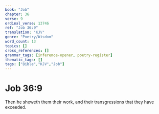 ```yaml
---
book: "Job"
chapter: 36
verse: 9
ordinal_verse: 13746
ref: "Job 36:9"
translation: "KJV"
genre: "Poetry/Wisdom"
word_count: 13
topics: []
cross_references: []
grammar_tags: [inference-opener, poetry-register]
thematic_tags: []
tags: ["Bible","KJV","Job"]
---
```


# Job 36:9

Then he sheweth them their work, and their transgressions that they have exceeded.
